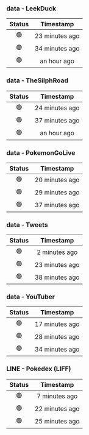 ### data - LeekDuck
| Status | Timestamp |
|:------:|:---------:|
| 🟢 | 23 minutes ago |
| 🟢 | 34 minutes ago |
| 🟢 | an hour ago |

### data - TheSilphRoad
| Status | Timestamp |
|:------:|:---------:|
| 🟢 | 24 minutes ago |
| 🟢 | 37 minutes ago |
| 🟢 | an hour ago |

### data - PokemonGoLive
| Status | Timestamp |
|:------:|:---------:|
| 🟢 | 20 minutes ago |
| 🟢 | 29 minutes ago |
| 🟢 | 37 minutes ago |

### data - Tweets
| Status | Timestamp |
|:------:|:---------:|
| 🟢 | 2 minutes ago |
| 🟢 | 23 minutes ago |
| 🟢 | 38 minutes ago |

### data - YouTuber
| Status | Timestamp |
|:------:|:---------:|
| 🟢 | 17 minutes ago |
| 🟢 | 28 minutes ago |
| 🟢 | 34 minutes ago |

### LINE - Pokedex (LIFF)
| Status | Timestamp |
|:------:|:---------:|
| 🟢 | 7 minutes ago |
| 🟢 | 22 minutes ago |
| 🟢 | 25 minutes ago |


